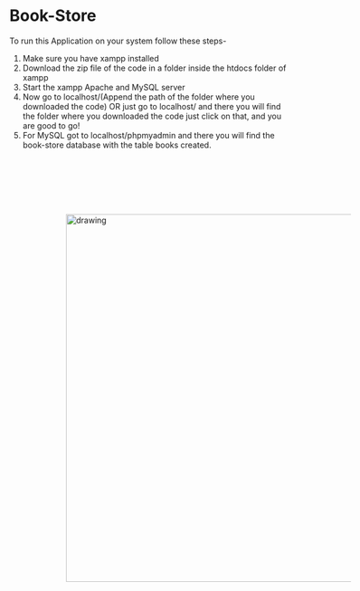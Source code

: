 # Book-Store

To run this Application on your system follow these steps-

1) Make sure you have xampp installed
2) Download the zip file of the code in a folder inside the htdocs folder of xampp
3) Start the xampp Apache and MySQL server
4) Now go to localhost/(Append the path of the folder where you downloaded the code) OR just go to localhost/ and there you will find the folder where you downloaded the code just click on that, and you are good to go!
5) For MySQL got to localhost/phpmyadmin and there you will find the book-store database with the table books created.

<img src="https://github.com/bhavyashukla16/My-Portfolio/blob/master/src/images/Book-store-cropped.png?raw=true" alt="drawing" width="650px" style="margin:100px"/>

<!--  ![alt text](https://github.com/bhavyashukla16/My-Portfolio/blob/master/src/images/Book-store-cropped.png?raw=true)  -->
